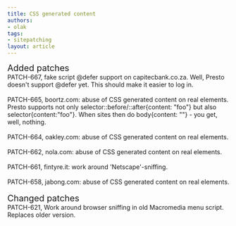 ```yaml
---
title: CSS generated content
authors:
- olak
tags:
- sitepatching
layout: article
---
```

<span style="font-size: 140%">Added patches</span><br/>PATCH-667, fake script @defer support on capitecbank.co.za. Well, Presto doesn&#39;t support @defer yet. This should make it easier to log in.<br/><br/>PATCH-665, boortz.com: abuse of CSS generated content on real elements. Presto supports not only selector::before/::after{content: &quot;foo&quot;} but also selector{content:&quot;foo&quot;}. When sites then do body{content: &quot;&quot;} - you get, well, nothing.<br/><br/>PATCH-664, oakley.com: abuse of CSS generated content on real elements.<br/><br/>PATCH-662, nola.com: abuse of CSS generated content on real elements.<br/><br/>PATCH-661, fintyre.it: work around &#39;Netscape&#39;-sniffing.<br/><br/>PATCH-658, jabong.com: abuse of CSS generated content on real elements.<br/><br/><span style="font-size: 140%">Changed patches</span><br/>PATCH-621, Work around browser sniffing in old Macromedia menu script. Replaces older version.

